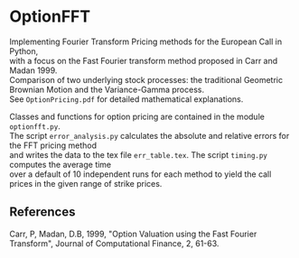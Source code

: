 # OptionFFT
Implementing Fourier Transform Pricing methods for the European Call in Python,   
with a focus on the Fast Fourier transform method proposed in Carr and Madan 1999.  
Comparison of two underlying stock processes: the traditional Geometric Brownian Motion 
and the Variance-Gamma process.   
See `OptionPricing.pdf` for detailed mathematical explanations.

Classes and functions for option pricing are contained in the module `optionfft.py`.  
The script `error_analysis.py` calculates the absolute and relative errors for the FFT pricing method  
and writes the data to the tex file `err_table.tex`. The script `timing.py` computes the average time  
over a default of 10 independent runs for each method to yield the call prices in the given range of
strike prices.

## References
Carr, P, Madan, D.B, 1999, "Option Valuation using the Fast Fourier Transform", Journal of
Computational Finance, 2, 61-63.